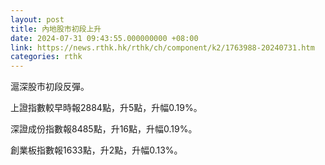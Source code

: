 ```yaml
---
layout: post
title: 內地股市初段上升
date: 2024-07-31 09:43:55.000000000 +08:00
link: https://news.rthk.hk/rthk/ch/component/k2/1763988-20240731.htm
categories: rthk
---
```


滬深股市初段反彈。

上證指數較早時報2884點，升5點，升幅0.19%。

深證成份指數報8485點，升16點，升幅0.19%。

創業板指數報1633點，升2點，升幅0.13%。
